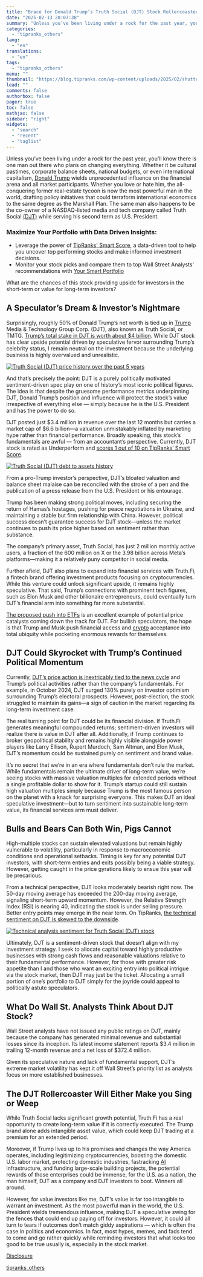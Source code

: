 ```yaml
---
title: "Brace for Donald Trump’s Truth Social (DJT) Stock Rollercoaster"
date: "2025-02-13 20:07:38"
summary: "Unless you’ve been living under a rock for the past year, you’ll know there is one man out there who plans on changing everything. Whether it be cultural pastimes, corporate balance sheets, national budgets, or even international capitalism, Donald Trump wields unprecedented influence on the financial arena and all market..."
categories:
  - "tipranks_others"
lang:
  - "en"
translations:
  - "en"
tags:
  - "tipranks_others"
menu: ""
thumbnail: "https://blog.tipranks.com/wp-content/uploads/2025/02/shutterstock_2559697839-750x406.jpg"
lead: ""
comments: false
authorbox: false
pager: true
toc: false
mathjax: false
sidebar: "right"
widgets:
  - "search"
  - "recent"
  - "taglist"
---
```


Unless you’ve been living under a rock for the past year, you’ll know there is one man out there who plans on changing everything. Whether it be cultural pastimes, corporate balance sheets, national budgets, or even international capitalism, [Donald Trump](https://www.tipranks.com/stocks/djt) wields unprecedented influence on the financial arena and all market participants. Whether you love or hate him, the all-conquering former real-estate tycoon is now the most powerful man in the world, drafting policy initiatives that could terraform international economics to the same degree as the Marshall Plan. The same man also happens to be the co-owner of a NASDAQ-listed media and tech company called Truth Social [(DJT)](https://www.tipranks.com/stocks/djt) while serving his second term as U.S. President.

### Maximize Your Portfolio with Data Driven Insights:

* Leverage the power of [TipRanks' Smart Score](https://www.tipranks.com/screener/top-smart-score-stocks), a data-driven tool to help you uncover top performing stocks and make informed investment decisions.
* Monitor your stock picks and compare them to top Wall Street Analysts' recommendations with  [Your Smart Portfolio](https://www.tipranks.com/smart-portfolio/holdings)

What are the chances of this stock providing upside for investors in the short-term or value for long-term investors?

**A Speculator’s Dream & Investor’s Nightmare**
-----------------------------------------------

Surprisingly, roughly 50% of Donald Trump’s net worth is tied up in [Trump](https://www.tipranks.com/stocks/djt) Media & Technology Group Corp. (DJT), also known as Truth Social, or TMTG. [Trump’s total stake in DJT is worth about $4 billion](https://www.tipranks.com/stocks/djt/insider-trading). While DJT stock has clear upside potential driven by speculative fervor surrounding Trump’s celebrity status, I remain neutral on the investment because the underlying business is highly overvalued and unrealistic.

[![Truth Social (DJT) price history over the past 5 years](https://blog.tipranks.com/wp-content/uploads/2025/02/DJT3.jpg)](https://www.tipranks.com/stocks/djt)

And that’s precisely the point: DJT is a purely politically motivated sentiment-driven spec play on one of history’s most iconic political figures. The idea is that despite the gruesome performance metrics underpinning DJT, Donald Trump’s position and influence will protect the stock’s value irrespective of everything else — simply because he is the U.S. President and has the power to do so.

DJT posted just $3.4 million in revenue over the last 12 months but carries a market cap of $6.6 billion—a valuation unmistakably inflated by marketing hype rather than financial performance. Broadly speaking, this stock’s fundamentals are awful — from an accountant’s perspective. Currently, DJT stock is rated as Underperform and [scores 1 out of 10 on TipRanks’ Smart Score](https://www.tipranks.com/stocks/djt).

[![Truth Social (DJT) debt to assets history](https://blog.tipranks.com/wp-content/uploads/2025/02/DJT2-1024x392.jpg)](https://www.tipranks.com/stocks/djt/financials/balance-sheet)

From a pro-Trump investor’s perspective, DJT’s bloated valuation and balance sheet malaise can be reconciled with the stroke of a pen and the publication of a press release from the U.S. President or his entourage.

Trump has been making strong political moves, including securing the return of Hamas’s hostages, pushing for peace negotiations in Ukraine, and maintaining a stable but firm relationship with China. However, political success doesn’t guarantee success for DJT stock—unless the market continues to push its price higher based on sentiment rather than substance.

The company’s primary asset, Truth Social, has just 2 million monthly active users, a fraction of the 600 million on X or the 3.98 billion across Meta’s platforms—making it a relatively puny competitor in social media.

Further afield, DJT also plans to expand into financial services with Truth.Fi, a fintech brand offering investment products focusing on cryptocurrencies. While this venture could unlock significant upside, it remains highly speculative. That said, Trump’s connections with prominent tech figures, such as Elon Musk and other billionaire entrepreneurs, could eventually turn DJT’s financial arm into something far more substantial.

[The proposed push into ETFs](https://www.tipranks.com/news/trumps-truth-social-stock-djt-soars-on-plans-to-launch-etfs-in-2025) is an excellent example of potential price catalysts coming down the track for DJT. For bullish speculators, the hope is that Trump and Musk push financial access and [crypto](https://www.tipranks.com/cryptocurrency) acceptance into total ubiquity while pocketing enormous rewards for themselves.

**DJT Could Skyrocket with Trump’s Continued Political Momentum**
-----------------------------------------------------------------

Currently, [DJT’s price action is inextricably tied to the news cycle](https://www.tipranks.com/news/trump-media-uncloaks-truth-fi-crypto-platform-as-djt-stock-soars) and Trump’s political activities rather than the company’s fundamentals. For example, in October 2024, DJT surged 130% purely on investor optimism surrounding Trump’s electoral prospects. However, post-election, the stock struggled to maintain its gains—a sign of caution in the market regarding its long-term investment case.

The real turning point for DJT could be its financial division. If Truth.Fi generates meaningful compounded returns; sentiment-driven investors will realize there is value in DJT after all. Additionally, if Trump continues to broker geopolitical stability and remains highly visible alongside power players like Larry Ellison, Rupert Murdoch, Sam Altman, and Elon Musk, DJT’s momentum could be sustained purely on sentiment and brand value.

It’s no secret that we’re in an era where fundamentals don’t rule the market. While fundamentals remain the ultimate driver of long-term value, we’re seeing stocks with massive valuation multiples for extended periods without a single profitable dollar to show for it. Trump’s startup could still sustain high valuation multiples simply because Trump is the most famous person on the planet with a knack for surprising everyone. This makes DJT an ideal speculative investment—but to turn sentiment into sustainable long-term value, its financial services arm must deliver.

**Bulls and Bears Can Both Win, Pigs Cannot**
---------------------------------------------

High-multiple stocks can sustain elevated valuations but remain highly vulnerable to volatility, particularly in response to macroeconomic conditions and operational setbacks. Timing is key for any potential DJT investors, with short-term entries and exits possibly being a viable strategy. However, getting caught in the price gyrations likely to ensue this year will be precarious.

From a technical perspective, DJT looks moderately bearish right now. The 50-day moving average has exceeded the 200-day moving average, signaling short-term upward momentum. However, the Relative Strength Index (RSI) is nearing 40, indicating the stock is under selling pressure. Better entry points may emerge in the near term. On TipRanks, [the technical sentiment on DJT is skewed to the downside](https://www.tipranks.com/stocks/djt/technical-analysis).

[![Technical analysis sentiment for Truth Social (DJT) stock](https://blog.tipranks.com/wp-content/uploads/2025/02/DJT-1024x384.jpg)](https://www.tipranks.com/stocks/djt/technical-analysis)

Ultimately, DJT is a sentiment-driven stock that doesn’t align with my investment strategy. I seek to allocate capital toward highly productive businesses with strong cash flows and reasonable valuations relative to their fundamental performance. However, for those with greater risk appetite than I and those who want an exciting entry into political intrigue via the stock market, then DJT may just be the ticket. Allocating a small portion of one’s portfolio to DJT simply for the joyride could appeal to politically astute speculators.

**What Do Wall St. Analysts Think About DJT Stock?**
----------------------------------------------------

Wall Street analysts have not issued any public ratings on DJT, mainly because the company has generated minimal revenue and substantial losses since its inception. Its latest income statement reports $3.4 million in trailing 12-month revenue and a net loss of $372.4 million.

Given its speculative nature and lack of fundamental support, DJT’s extreme market volatility has kept it off Wall Street’s priority list as analysts focus on more established businesses.

**The DJT Rollercoaster Will Either Make you Sing or Weep**
-----------------------------------------------------------

While Truth Social lacks significant growth potential, Truth.Fi has a real opportunity to create long-term value if it is correctly executed. The Trump brand alone adds intangible asset value, which could keep DJT trading at a premium for an extended period.

Moreover, if Trump lives up to his promises and changes the way America operates, including legitimizing cryptocurrencies, boosting the domestic U.S. labor market, protecting domestic industries, fastracking [AI](https://www.tipranks.com/compare-stocks/artificial-intelligence) infrastructure, and funding large-scale building projects, the potential rewards of those enterprises could be immense, for the U.S. as a nation, the man himself, DJT as a company and DJT investors to boot. Winners all around.

However, for value investors like me, DJT’s value is far too intangible to warrant an investment. As the most powerful man in the world, the U.S. President wields tremendous influence, making DJT a speculative swing for the fences that could end up paying off for investors. However, it could all turn to tears if outcomes don’t match giddy aspirations — which is often the case in politics and economics. In fact, most hypes, memes, and fads tend to come and go rather quickly while reminding investors that what looks too good to be true usually is, especially in the stock market.

[Disclosure](https://www.tipranks.com/legal/disclosure-1)

[tipranks_others](https://www.tipranks.com/news/article/brace-for-donald-trumps-truth-social-djt-stock-rollercoaster)
